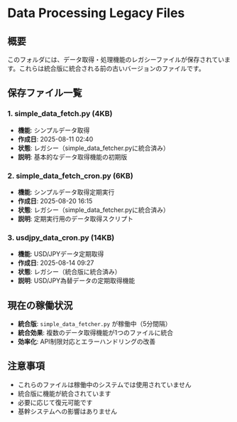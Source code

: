 # Data Processing Legacy Files

## 概要
このフォルダには、データ取得・処理機能のレガシーファイルが保存されています。これらは統合版に統合される前の古いバージョンのファイルです。

## 保存ファイル一覧

### 1. simple_data_fetch.py (4KB)
- **機能**: シンプルデータ取得
- **作成日**: 2025-08-11 02:40
- **状態**: レガシー（simple_data_fetcher.pyに統合済み）
- **説明**: 基本的なデータ取得機能の初期版

### 2. simple_data_fetch_cron.py (6KB)
- **機能**: シンプルデータ取得定期実行
- **作成日**: 2025-08-20 16:15
- **状態**: レガシー（simple_data_fetcher.pyに統合済み）
- **説明**: 定期実行用のデータ取得スクリプト

### 3. usdjpy_data_cron.py (14KB)
- **機能**: USD/JPYデータ定期取得
- **作成日**: 2025-08-14 09:27
- **状態**: レガシー（統合版に統合済み）
- **説明**: USD/JPY為替データの定期取得機能

## 現在の稼働状況
- **統合版**: `simple_data_fetcher.py` が稼働中（5分間隔）
- **統合効果**: 複数のデータ取得機能が1つのファイルに統合
- **効率化**: API制限対応とエラーハンドリングの改善

## 注意事項
- これらのファイルは稼働中のシステムでは使用されていません
- 統合版に機能が統合されています
- 必要に応じて復元可能です
- 基幹システムへの影響はありません
